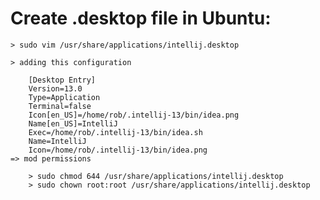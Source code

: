 Create .desktop file in Ubuntu:
===================================

	> sudo vim /usr/share/applications/intellij.desktop
	
	> adding this configuration
	
		[Desktop Entry]
		Version=13.0
		Type=Application
		Terminal=false
		Icon[en_US]=/home/rob/.intellij-13/bin/idea.png
		Name[en_US]=IntelliJ
		Exec=/home/rob/.intellij-13/bin/idea.sh
		Name=IntelliJ
		Icon=/home/rob/.intellij-13/bin/idea.png
	=> mod permissions
	
		> sudo chmod 644 /usr/share/applications/intellij.desktop
		> sudo chown root:root /usr/share/applications/intellij.desktop
		
